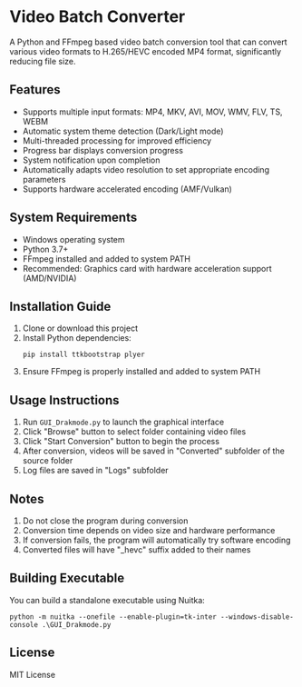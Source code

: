# Video Batch Converter

A Python and FFmpeg based video batch conversion tool that can convert various video formats to H.265/HEVC encoded MP4 format, significantly reducing file size.

## Features

- Supports multiple input formats: MP4, MKV, AVI, MOV, WMV, FLV, TS, WEBM
- Automatic system theme detection (Dark/Light mode)
- Multi-threaded processing for improved efficiency
- Progress bar displays conversion progress
- System notification upon completion
- Automatically adapts video resolution to set appropriate encoding parameters
- Supports hardware accelerated encoding (AMF/Vulkan)

## System Requirements

- Windows operating system
- Python 3.7+
- FFmpeg installed and added to system PATH
- Recommended: Graphics card with hardware acceleration support (AMD/NVIDIA)

## Installation Guide

1. Clone or download this project
2. Install Python dependencies:
   ```
   pip install ttkbootstrap plyer
   ```
3. Ensure FFmpeg is properly installed and added to system PATH

## Usage Instructions

1. Run `GUI_Drakmode.py` to launch the graphical interface
2. Click "Browse" button to select folder containing video files
3. Click "Start Conversion" button to begin the process
4. After conversion, videos will be saved in "Converted" subfolder of the source folder
5. Log files are saved in "Logs" subfolder

## Notes

1. Do not close the program during conversion
2. Conversion time depends on video size and hardware performance
3. If conversion fails, the program will automatically try software encoding
4. Converted files will have "_hevc" suffix added to their names

## Building Executable

You can build a standalone executable using Nuitka:

```
python -m nuitka --onefile --enable-plugin=tk-inter --windows-disable-console .\GUI_Drakmode.py
```

## License

MIT License